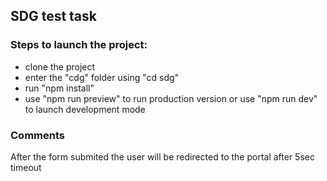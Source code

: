 ## SDG test task

### Steps to launch the project:
- clone the project
- enter the "cdg" folder using "cd sdg"
- run "npm install"
- use "npm run preview" to run production version or use "npm run dev" to launch development mode

### Comments

After the form submited the user will be redirected to the portal after 5sec timeout